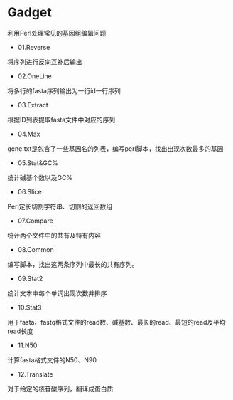 # Gadget
利用Perl处理常见的基因组编辑问题

* 01.Reverse

将序列进行反向互补后输出

* 02.OneLine

将多行的fasta序列输出为一行id一行序列

* 03.Extract

根据ID列表提取fasta文件中对应的序列

* 04.Max

gene.txt是包含了一些基因名的列表，编写perl脚本，找出出现次数最多的基因

* 05.Stat&GC%

统计碱基个数以及GC%

* 06.Slice

Perl定长切割字符串、切割的返回数组

* 07.Compare

统计两个文件中的共有及特有内容

* 08.Common

编写脚本，找出这两条序列中最长的共有序列。

* 09.Stat2

统计文本中每个单词出现次数并排序

* 10.Stat3

用于fasta、fastq格式文件的read数、碱基数、最长的read、最短的read及平均read长度

* 11.N50

计算fasta格式文件的N50、N90

* 12.Translate

对于给定的核苷酸序列，翻译成蛋白质

